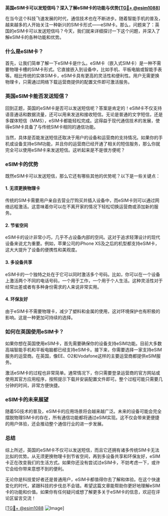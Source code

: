 **英国eSIM卡可以发短信吗？深入了解eSIM卡的功能与优势[[TG💪+ @esim1088](https://t.me/s/esim1088)]**

在当今这个科技飞速发展的时代，通信技术也在不断进步。随着智能手机的普及，越来越多的人开始关注一种新兴的SIM卡形式——eSIM卡。那么，问题来了：英国的eSIM卡可以发送短信吗？今天，我们就来详细探讨一下这个问题，并深入了解eSIM卡的各种功能和优势。

### 什么是eSIM卡？

首先，让我们简单了解一下eSIM卡是什么。eSIM卡（嵌入式SIM卡）是一种不需要物理卡槽的SIM卡形式。它直接嵌入到设备中，比如手机、平板电脑或智能手表等。相比传统的实体SIM卡，eSIM卡具有更高的灵活性和便利性。用户无需更换物理卡，只需通过网络下载运营商提供的配置文件即可激活服务。

### 英国eSIM卡能否发送短信？

回到正题，英国的eSIM卡是否可以发送短信呢？答案是肯定的！eSIM卡不仅支持语音通话和数据流量，还可以用来发送和接收短信。无论是普通的文字短信，还是多媒体短信（MMS），eSIM卡都能轻松完成。这得益于现代通信技术的发展，使得eSIM卡具备了与传统SIM卡相同的通信功能。

当然，具体是否能发送短信还取决于用户的设备和运营商的支持情况。如果你的手机或设备支持eSIM功能，并且你的运营商已经开通了相关的短信服务，那么你就完全可以使用eSIM卡来发送短信。这听起来是不是很方便呢？

### eSIM卡的优势

既然eSIM卡可以发送短信，那么它还有哪些其他的优势呢？以下是一些关键点：

#### 1. **无须更换物理卡**
   传统的SIM卡需要用户亲自去营业厅购买并插入设备中，而eSIM卡则可以通过网络远程激活。这意味着你可以在不离开家的情况下轻松切换运营商或添加新的服务。

#### 2. **节省空间**
   eSIM卡的设计非常小巧，几乎不占设备内部的空间。这对于追求轻薄设计的现代设备来说尤为重要。例如，苹果公司的iPhone XS及之后的机型都支持eSIM卡，这大大提升了设备的便携性和美观度。

#### 3. **多设备共享**
   eSIM卡的一个独特之处在于它可以同时激活多个号码。比如，你可以在一个设备上激活两个不同的电话号码，一个用于工作，一个用于个人生活。这种灵活性对于经常出差或者有多种身份需求的人来说非常实用。

#### 4. **环保友好**
   由于eSIM卡不需要物理卡，减少了塑料和金属的使用，这对环境保护也有积极的影响。这是一种更加可持续的选择。

### 如何在英国使用eSIM卡？

如果你想在英国使用eSIM卡，首先需要确保你的设备支持eSIM功能。目前大多数高端智能手机和平板电脑都已经支持eSIM卡。接下来，你需要选择一家支持eSIM服务的运营商。在英国，像EE、O2和Vodafone这样的主要运营商都提供eSIM服务。

激活eSIM卡的过程也非常简单。通常情况下，你只需要登录运营商的官方网站或使用其官方应用程序，按照提示下载并安装配置文件即可。整个过程可能只需要几分钟的时间，非常方便快捷。

### eSIM卡的未来展望

随着5G技术的普及，eSIM卡的应用场景将会越来越广泛。未来的设备可能会完全摆脱物理SIM卡的存在，所有通信功能都将通过eSIM实现。这不仅会带来更便捷的用户体验，还会推动整个通信行业的进一步发展。

### 总结

综上所述，英国的eSIM卡不仅可以发送短信，而且它还拥有诸多传统SIM卡无法比拟的优势。从无须更换物理卡到节省空间，再到多设备共享和环保友好，eSIM卡正在改变我们的生活方式。如果你还没有尝试过eSIM卡，不妨考虑一下，或许它会给你带来意想不到的便利。

无论你是科技爱好者还是普通用户，eSIM卡都值得你去了解和体验。在这个快速变化的时代，紧跟科技的步伐总不会错。希望这篇文章能帮助你更好地理解eSIM卡的功能和价值。如果你有任何疑问或想了解更多关于eSIM卡的信息，欢迎在评论区留言交流！

[[TG💪+ @esim1088](https://t.me/s/esim1088) ![Image](https://i.postimg.cc/4NQfJmqS/Snipaste-2025-05-13-00-14-12.png)]